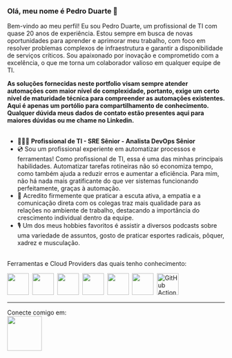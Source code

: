 ### Olá, meu nome é Pedro Duarte 👋

Bem-vindo ao meu perfil! Eu sou Pedro Duarte, um profissional de TI com quase 20 anos de experiência. Estou sempre em busca de novas oportunidades para aprender e aprimorar meu trabalho, com foco em resolver problemas complexos de infraestrutura e garantir a disponibilidade de serviços críticos. Sou apaixonado por inovação e comprometido com a excelência, o que me torna um colaborador valioso em qualquer equipe de TI.

<b>As soluções fornecidas neste portfolio visam sempre atender automações com maior nível de complexidade, portanto, exige um certo nível de maturidade técnica para compreender as automações existentes. Aqui é apenas um portólio para compartilhamento de conhecimento. Qualquer dúvida meus dados de contato estão presentes aqui para maiores dúvidas ou me chame no Linkedin.</b><br><br>

- 👨🏻‍💻 **Profissional de TI - SRE Sênior - Analista DevOps Sênior**
- 💿 Sou um profissional experiente em automatizar processos e ferramentas! Como profissional de TI, essa é uma das minhas principais habilidades. Automatizar tarefas rotineiras não só economiza tempo, como também ajuda a reduzir erros e aumentar a eficiência. Para mim, não há nada mais gratificante do que ver sistemas funcionando perfeitamente, graças à automação.
- 💾 Acredito firmemente que praticar a escuta ativa, a empatia e a comunicação direta com os colegas traz mais qualidade para as relações no ambiente de trabalho, destacando a importância do crescimento individual dentro da equipe.
- 🎙️  Um dos meus hobbies favoritos é assistir a diversos podcasts sobre uma variedade de assuntos, gosto de praticar esportes radicais, pôquer, xadrez e musculação.

<br>Ferramentas e Cloud Providers das quais tenho conhecimento:

<div style="display": inline">
  <img width="50" weight="50" src="https://cdn.jsdelivr.net/gh/devicons/devicon/icons/bash/bash-original.svg" />&nbsp;
  <img width="50" weight="50" src="https://cdn.jsdelivr.net/gh/devicons/devicon/icons/python/python-original-wordmark.svg" />&nbsp;
  <img width="50" weight="50" src="https://cdn.jsdelivr.net/gh/devicons/devicon/icons/terraform/terraform-original-wordmark.svg" />&nbsp;
  <img width="50" weight="50" src="https://cdn.jsdelivr.net/gh/devicons/devicon/icons/googlecloud/googlecloud-original.svg" />&nbsp;
  <img width="50" weight="50" src="https://cdn.jsdelivr.net/gh/devicons/devicon/icons/kubernetes/kubernetes-plain.svg" />&nbsp;
  <img width="50" weight="50" src="https://cdn.iconscout.com/icon/free/png-256/free-aws-logo-icon-download-in-svg-png-gif-file-formats--cloud-computing-network-server-database-brand-pack-logos-icons-1583149.png?f=webp&w=256" />&nbsp;
  <img width="50" weight="50" src="https://avatars.githubusercontent.com/u/54465427?v=4?s=400" alt="GitHub Actions - Pipelines" />
</div>
                                                                                                                      
---------
Conecte comigo em:<br><a href="[https://www.linkedin.com/in/duarpadevops](https://www.linkedin.com/in/duarpadevops/)" target="_blank"><img width="80" weight="60" src="https://cdn.jsdelivr.net/gh/devicons/devicon/icons/linkedin/linkedin-original-wordmark.svg" /></a>

